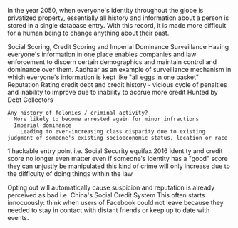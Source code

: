 
In the year 2050, when everyone's identity throughout the globe is privatized property, essentially all history and information about a person is stored in a single database entry. With this record, it is made more difficult for a human being to change anything about their past.


Social Scoring, Credit Scoring and Imperial Dominance
    Surveillance
      Having everyone's information in one place enables companies and law enforcement to discern certain demographics and maintain control and dominance over them.
      Aadhaar as an example of surveillance mechanism in which everyone's information is kept like "all eggs in one basket"
    Reputation Rating
      credit debt and credit history - vicious cycle of penalties and inability to improve due to inability to accrue more credit
      Hunted by Debt Collectors

    Any history of felonies / criminal activity?
      More likely to become arrested again for minor infractions
      Imperial dominance
        Leading to ever-increasing class disparity due to existing judgment of someone's existing socioeconomic status, location or race

  1 hackable entry point
    i.e. Social Security
    equifax 2016
      identity and credit score no longer even matter
      even if someone's identity has a "good" score they can unjustly be manipulated
      this kind of crime will only increase due to the difficulty of doing things within the law

  Opting out will automatically cause suspicion and reputation is already perceived as bad
    i.e. China's Social Credit System
    This often starts innocuously: think when users of Facebook could not leave because they needed to stay in contact with distant friends or keep up to date with events.